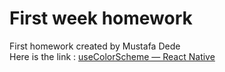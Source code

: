 # First week homework
First homework created by Mustafa Dede
<br>
Here is the link : [useColorScheme — React Native](https://medium.com/@mustafadededev/usecolorscheme-react-native-aeea3a1240de)
